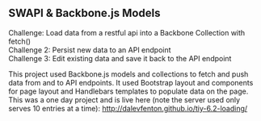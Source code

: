 ## SWAPI & Backbone.js Models
Challenge: Load data from a restful api into a Backbone Collection with fetch()  
Challenge 2: Persist new data to an API endpoint  
Challenge 3: Edit existing data and save it back to the API endpoint  

This project used Backbone.js models and collections to fetch and push data
from and to API endpoints. It used Bootstrap layout and components for page
layout and Handlebars templates to populate data on the page. This was a one day
project and is live here (note the server used only serves 10 entries at a time): http://dalevfenton.github.io/tiy-6.2-loading/
